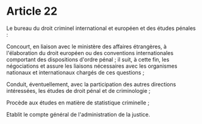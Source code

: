 # Article 22

Le bureau du droit criminel international et européen et des études pénales :

Concourt, en liaison avec le ministère des affaires étrangères, à l'élaboration du droit européen ou des conventions internationales comportant des dispositions d'ordre pénal ; il suit, à cette fin, les négociations et assure les liaisons nécessaires avec les organismes nationaux et internationaux chargés de ces questions ;

Conduit, éventuellement, avec la participation des autres directions intéressées, les études de droit pénal et de criminologie ;

Procède aux études en matière de statistique criminelle ;

Etablit le compte général de l'administration de la justice.
